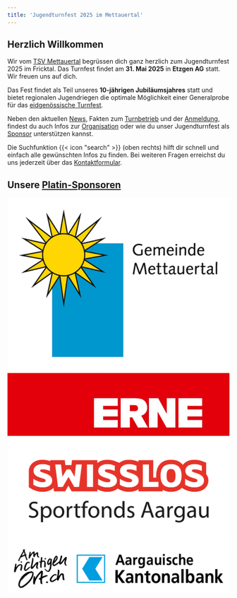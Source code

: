 ```yaml
---
title: 'Jugendturnfest 2025 im Mettauertal'
---
```


Herzlich Willkommen
-------------------

Wir vom [TSV Mettauertal](https://tsvmettauertal.ch/) begrüssen dich ganz herzlich zum Jugendturnfest 2025 im Fricktal.
Das Turnfest findet am **31. Mai 2025** in **Etzgen AG** statt.
Wir freuen uns auf dich.

Das Fest findet als Teil unseres **10-jährigen Jubiläumsjahres** statt
und bietet regionalen Jugendriegen die optimale Möglichkeit einer Generalprobe für das [eidgenössische Turnfest](https://lausanne2025.ch/de).

Neben den aktuellen [News](/news), Fakten zum [Turnbetrieb](/turnbetrieb) und der [Anmeldung](/turnbetrieb/anmeldung),
findest du auch Infos zur [Organisation](/organisation)
oder wie du unser Jugendturnfest als [Sponsor](/marketing) unterstützen kannst.

Die Suchfunktion {{< icon "search" >}} (oben rechts) hilft dir schnell und einfach alle gewünschten Infos zu finden.
Bei weiteren Fragen erreichst du uns jederzeit über das [Kontaktformular](/contact).


Unsere [Platin-Sponsoren](marketing/sponsoren)
----------------------------------------------

<a href="https://www.mettauertal.ch" target="blank">
  <img src="marketing/sponsoren/platin/mettauertal.png" alt="Mettauertal" class="nozoom border-neutral-100 border-2 rounded-lg">
</a>

<a href="https://www.erne.ch" target="blank">
  <img src="marketing/sponsoren/platin/erne.jpg" alt="ERNE" class="nozoom border-neutral-100 border-2 rounded-lg">
</a>

<a href="https://www.swisslos.ch" target="blank">
  <img src="marketing/sponsoren/platin/swisslos.png" alt="Swisslos Sportfonds Aargau" class="nozoom border-neutral-100 border-2 rounded-lg">
</a>

<a href="https://www.akb.ch/" target="blank">
  <img src="marketing/sponsoren/platin/akb.png" alt="Aargauische Kantonalbank" class="nozoom border-neutral-100 border-2 rounded-lg">
</a>
